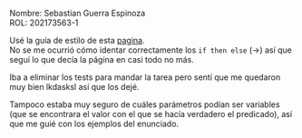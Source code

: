 Nombre: Sebastian Guerra Espinoza  
ROL: 202173563-1  



Usé la guía de estilo de esta [pagina](https://lifeware.inria.fr/~soliman/post/prolog_guidelines/#lexical-conventions).  
No se me ocurrió cómo identar correctamente los `if then else` (->) así que seguí lo que decía la página en casi todo no más.



Iba a eliminar los tests para mandar la tarea pero sentí que me quedaron muy bien lkdasksl así que los dejé.  



Tampoco estaba muy seguro de cuáles parámetros podían ser variables (que se encontrara el valor con el que se hacía verdadero el predicado), así que me guié con los ejemplos del enunciado.
